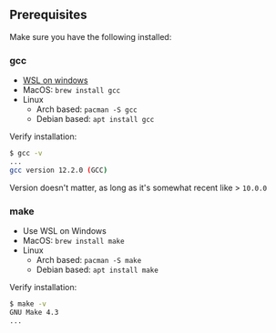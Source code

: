 ## Prerequisites
Make sure you have the following installed:

### gcc
- [WSL on windows](https://learn.microsoft.com/en-us/windows/wsl/install)
- MacOS: `brew install gcc`
- Linux
	- Arch based: `pacman -S gcc`
	- Debian based: `apt install gcc`


Verify installation:
```bash
$ gcc -v
...
gcc version 12.2.0 (GCC)
```

Version doesn't matter, as long as it's somewhat recent like > `10.0.0`

### make
- Use WSL on Windows
- MacOS: `brew install make`
- Linux
	- Arch based: `pacman -S make`
	- Debian based: `apt install make`

Verify installation:
```bash
$ make -v
GNU Make 4.3
...
```


<!-- TODO: Cairo installation -->
